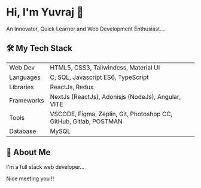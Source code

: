 
# Hi, I'm Yuvraj 👋

An Innovator, Quick Learner and Web Development Enthusiast....
## 🛠 My Tech Stack
 



|              |                                                               |
| ----------------- | ------------------------------------------------------------------ |
| Web Dev | HTML5, CSS3, Tailwindcss, Material UI |
| Languages | C, SQL, Javascript ES6, TypeScript |
| Libraries | ReactJs, Redux |
| Frameworks | NextJs (ReactJs), Adonisjs (NodeJs), Angular, VITE |
| Tools | VSCODE, Figma, Zeplin, Git, Photoshop CC, GitHub, Gitlab, POSTMAN |
| Database | MySQL |



## 🚀 About Me
I'm a full stack web developer...

Nice meeting you !!


